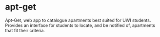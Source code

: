 # apt-get
Apt-Get, web app to catalogue apartments best suited for UWI students. Provides an interface for students to locate, and be notified of, apartments that fit their criteria.
